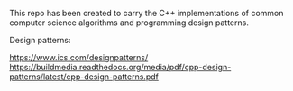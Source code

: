 This repo has been created to carry the C++ implementations of common computer science algorithms and programming design patterns.

Design patterns:

https://www.ics.com/designpatterns/
https://buildmedia.readthedocs.org/media/pdf/cpp-design-patterns/latest/cpp-design-patterns.pdf

